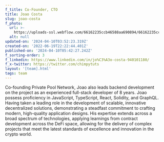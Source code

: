 ```yaml
---
f_title: Co-Founder, CTO
title: Joao Costa
slug: joao-costa
f_photo:
  url: >-
    https://uploads-ssl.webflow.com/66162235ccb46588aa690894/66162235ccb46588aa690899_joao-v2.jpg
  alt: null
updated-on: '2024-04-10T03:52:23.319Z'
created-on: '2022-06-19T22:22:44.401Z'
published-on: '2024-04-10T05:42:27.242Z'
f_sorting-order: 3
f_linkedin: https://www.linkedin.com/in/jo%C3%A3o-costa-940101180/
f_x-twitter: https://twitter.com/chimpytuts
layout: '[team].html'
tags: team
---
```


Co-founding Private Pool Network, Joao also leads backend development on the project as an experienced full-stack developer of 8 years. Joao possess proficiency in JavaScript, TypeScript, React, Solidity, and GraphQL. Having taken a leading role in the development of scalable, innovative decentralized solutions, demonstrating a steadfast commitment to crafting modern, high-quality application designs. His expertise extends across a broad spectrum of technologies, applying learnings from contract development across the DeFi space, allowing for the delivery of complex projects that meet the latest standards of excellence and innovation in the crypto world.
